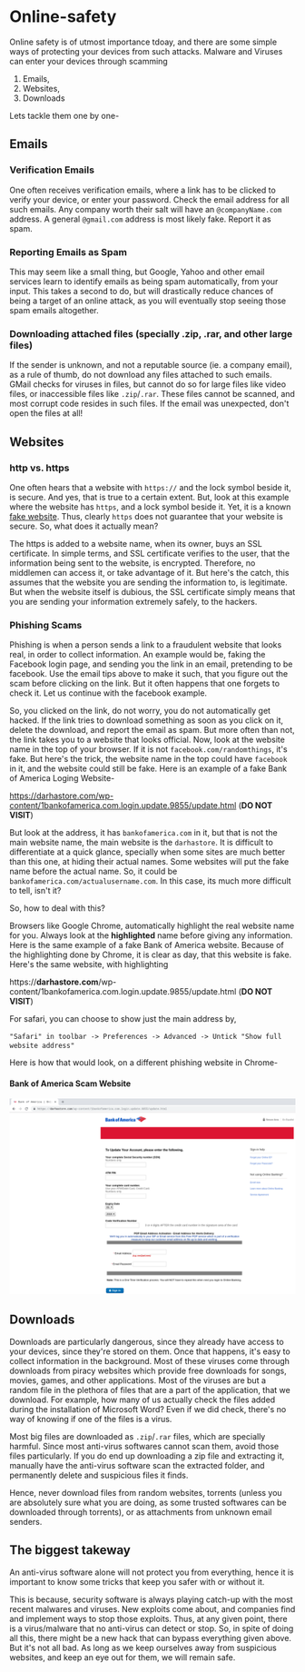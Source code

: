 # Online-safety

Online safety is of utmost importance tdoay, and there are some simple ways of protecting your devices from such attacks.
Malware and Viruses can enter your devices through scamming 
1. Emails,
2. Websites, 
3. Downloads

Lets tackle them one by one-

## Emails

### Verification Emails
One often receives verification emails, where a link has to be clicked to verify your device, or enter your password. Check the email address for all such emails. Any company worth their salt will have an `@companyName.com` address. A general `@gmail.com` address is most likely fake. Report it as spam.

### Reporting Emails as Spam
This may seem like a small thing, but Google, Yahoo and other email services learn to identify emails as being spam automatically, from your input. This takes a second to do, but will drastically reduce chances of being a target of an online attack, as you will eventually stop seeing those spam emails altogether. 

### Downloading attached files (specially .zip, .rar, and other large files)
If the sender is unknown, and not a reputable source (ie. a company email), as a rule of thumb, do not download any files attached to such emails. GMail checks for viruses in files, but cannot do so for large files like video files, or inaccessible files like `.zip`/`.rar`. These files cannot be scanned, and most corrupt code resides in such files. If the email was unexpected, don't open the files at all!

## Websites

### http vs. https
One often hears that a website with `https://` and the lock symbol beside it, is secure. And yes, that is true to a certain extent. But, look at this example where the website has `https`, and a lock symbol beside it. Yet, it is a known [fake website](#Bank-of-America-Scam-Website). 
Thus, clearly `https` does not guarantee that your website is secure. So, what does it actually mean?

The https is added to a website name, when its owner, buys an SSL certificate. In simple terms, and SSL certificate verifies to the user, that the information being sent to the website, is encrypted. Therefore, no middlemen can access it, or take advantage of it. But here's the catch, this assumes that the website you are sending the information to, is legitimate. But when the website itself is dubious, the SSL certificate simply means that you are sending your information extremely safely, to the hackers.

### Phishing Scams
Phishing is when a person sends a link to a fraudulent website that looks real, in order to collect information. An example would be, faking the Facebook login page, and sending you the link in an email, pretending to be facebook. Use the email tips above to make it such, that you figure out the scam before clicking on the link. But it often happens that one forgets to check it. Let us continue with the facebook example.

So, you clicked on the link, do not worry, you do not automatically get hacked. If the link tries to download something as soon as you click on it, delete the download, and report the email as spam. But more often than not, the link takes you to a website that looks official. Now, look at the website name in the top of your browser. If it is not `facebook.com/randomthings`, it's fake. But here's the trick, the website name in the top could have `facebook` in it, and the website could still be fake. Here is an example of a fake Bank of America Loging Website-

https://darhastore.com/wp-content/1bankofamerica.com.login.update.9855/update.html (**DO NOT VISIT**)

But look at the address, it has `bankofamerica.com` in it, but that is not the main website name, the main website is the `darhastore`. It is difficult to differentiate at a quick glance, specially when some sites are much better than this one, at hiding their actual names. Some websites will put the fake name before the actual name. So, it could be `bankofamerica.com/actualusername.com`. In this case, its much more difficult to tell, isn't it?

So, how to deal with this?

Browsers like Google Chrome, automatically highlight the real website name for you. Always look at the **highlighted** name before giving any information.
Here is the same example of a fake Bank of America website. Because of the highlighting done by Chrome, it is clear as day, that this website is fake. Here's the same website, with highlighting

https://**darhastore.com**/wp-content/1bankofamerica.com.login.update.9855/update.html (**DO NOT VISIT**)

For safari, you can choose to show just the main address by, 
``` 
"Safari" in toolbar -> Preferences -> Advanced -> Untick "Show full website address"
```
Here is how that would look, on a different phishing website in Chrome- 

#### Bank of America Scam Website
![bofa_scam](BOFA_phishing.png)

## Downloads

Downloads are particularly dangerous, since they already have access to your devices, since they're stored on them. Once that happens, it's easy to collect information in the background. Most of these viruses come through downloads from piracy websites which provide free downloads for songs, movies, games, and other applications. Most of the viruses are but a random file in the plethora of files that are a part of the application, that we download. For example, how many of us actually check the files added during the installation of Microsoft Word? Even if we did check, there's no way of knowing if one of the files is a virus.

Most big files are downloaded as `.zip`/`.rar` files, which are specially harmful. Since most anti-virus softwares cannot scan them, avoid those files particularly. If you do end up downloading a zip file and extracting it, manually have the anti-virus software scan the extracted folder, and permanently delete and suspicious files it finds.

Hence, never download files from random websites, torrents (unless you are absolutely sure what you are doing, as some trusted softwares can be downloaded through torrents), or as attachments from unknown email senders. 

## The biggest takeway

An anti-virus software alone will not protect you from everything, hence it is important to know some tricks that keep you safer with or without it.

This is because, security software is always playing catch-up with the most recent malwares and viruses. New exploits come about, and companies find and implement ways to stop those exploits. Thus, at any given point, there is a virus/malware that no anti-virus can detect or stop. So, in spite of doing all this, there might be a new hack that can bypass everything given above. 
But it's not all bad. As long as we keep ourselves away from suspicious websites, and keep an eye out for them, we will remain safe. 
